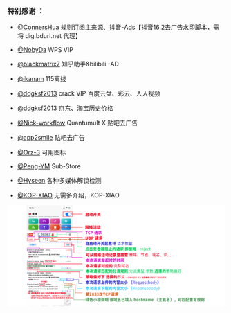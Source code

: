 ### 特别感谢 ：

* [@ConnersHua](https://github.com/DivineEngine/Profiles/tree/master) 规则订阅主来源、抖音-Ads【抖音16.2去广告水印脚本，需将 dig.bdurl.net 代理】

* [@NobyDa](https://github.com/NobyDa/Script/tree/master) WPS VIP

* [@blackmatrix7](https://github.com/blackmatrix7/ios_rule_script) 知乎助手&bilibili -AD

* [@ikanam](https://github.com/ikanam/Surge-Scripts) 115离线

* [@ddgksf2013](https://github.com/ddgksf2013/Cuttlefish/blob/master/Rewrite/UnlockApp.conf) crack VIP 百度云盘、彩云、人人视频

* [@ddgksf2013](https://raw.githubusercontent.com/ddgksf2013/Cuttlefish/master/Rewrite/History_price.conf) 京东、淘宝历史价格

* [@Nick-workflow](https://github.com/Nick-workflow/script-test) Quantumult X 贴吧去广告

* [@app2smile](https://github.com/app2smile/rules) 贴吧去广告

* [@Orz-3](https://github.com/Orz-3/mini) 可用图标

* [@Peng-YM](https://github.com/Peng-YM/Sub-Store) Sub-Store

* [@Hyseen](https://github.com/Hyseen/Scripts/tree/master/QuantumultX) 各种多媒体解锁检测

* [@KOP-XIAO](https://github.com/KOP-XIAO/QuantumultX/tree/master/Scripts) 无需多介绍，KOP-XIAO

![](https://raw.githubusercontent.com/chaizia/Profiles/master/MyQuantumultX/%E6%97%A5%E5%BF%97.png)



